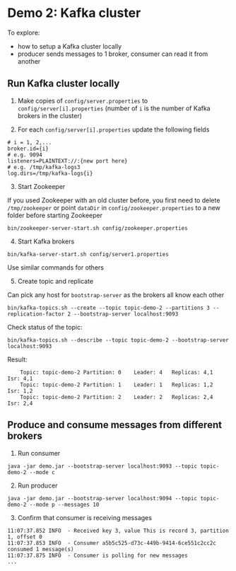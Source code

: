 # Demo 2: Kafka cluster

To explore:
- how to setup a Kafka cluster locally
- producer sends messages to 1 broker, consumer can read it from another

## Run Kafka cluster locally

1. Make copies of `config/server.properties` to `config/server[i].properties` (number of `i` is the number of Kafka brokers in the cluster)

2. For each `config/server[i].properties` update the following fields
```
# i = 1, 2,...
broker.id={i}
# e.g. 9094
listeners=PLAINTEXT://:{new port here}
# e.g. /tmp/kafka-logs3
log.dirs=/tmp/kafka-logs{i}
```

3. Start Zookeeper

If you used Zookeeper with an old cluster before, you first need to delete `/tmp/zookeeper` or point `dataDir` in `config/zookeeper.properties` to a new folder before starting Zookeeper
```shell
bin/zookeeper-server-start.sh config/zookeeper.properties
```

4. Start Kafka brokers
```shell
bin/kafka-server-start.sh config/server1.properties
```
Use similar commands for others

5. Create topic and replicate

Can pick any host for `bootstrap-server` as the brokers all know each other
```shell
bin/kafka-topics.sh --create --topic topic-demo-2 --partitions 3 --replication-factor 2 --bootstrap-server localhost:9093
```

Check status of the topic:
```shell
bin/kafka-topics.sh --describe --topic topic-demo-2 --bootstrap-server localhost:9093
```

Result:
```
	Topic: topic-demo-2	Partition: 0	Leader: 4	Replicas: 4,1	Isr: 4,1
	Topic: topic-demo-2	Partition: 1	Leader: 1	Replicas: 1,2	Isr: 1,2
	Topic: topic-demo-2	Partition: 2	Leader: 2	Replicas: 2,4	Isr: 2,4
```

## Produce and consume messages from different brokers

1. Run consumer
```shell
java -jar demo.jar --bootstrap-server localhost:9093 --topic topic-demo-2 --mode c
```

2. Run producer
```shell
java -jar demo.jar --bootstrap-server localhost:9094 --topic topic-demo-2 --mode p --messages 10
```

3. Confirm that consumer is receiving messages
```
11:07:37.852 INFO  - Received key 3, value This is record 3, partition 1, offset 0
11:07:37.853 INFO  - Consumer a5b5c525-d73c-449b-9414-6ce551c2cc2c consumed 1 message(s)
11:07:37.875 INFO  - Consumer is polling for new messages
...
```
